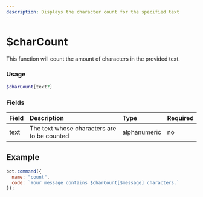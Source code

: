 ```yaml
---
description: Displays the character count for the specified text
---
```


# $charCount

This function will count the amount of characters in the provided text.

### Usage 
```php
$charCount[text?]
```

### Fields

| Field | Description | Type | Required |
| :--- | :--- | :--- | :--- |
| text | The text whose characters are to be counted | alphanumeric | no |

## Example

```javascript
bot.command({
  name: "count",
  code: `Your message contains $charCount[$message] characters.`
});
```

